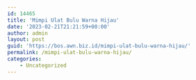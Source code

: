 ```yaml
---
id: 14465
title: 'Mimpi Ulat Bulu Warna Hijau'
date: '2023-02-21T21:21:59+00:00'
author: admin
layout: post
guid: 'https://bos.awn.biz.id/mimpi-ulat-bulu-warna-hijau/'
permalink: /mimpi-ulat-bulu-warna-hijau/
categories:
    - Uncategorized
---
```


